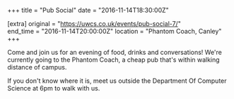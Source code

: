 +++
title = "Pub Social"
date = "2016-11-14T18:30:00Z"

[extra]
original = "https://uwcs.co.uk/events/pub-social-7/"    
end_time = "2016-11-14T20:00:00Z"
location = "Phantom Coach, Canley"
+++

Come and join us for an evening of food, drinks and conversations\! We're currently going to the Phantom Coach, a cheap pub that's within walking distance of campus.

If you don't know where it is, meet us outside the Department Of Computer Science at 6pm to walk with us.


